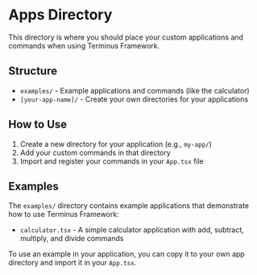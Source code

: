 # Apps Directory

This directory is where you should place your custom applications and commands when using Terminus Framework.

## Structure

- `examples/` - Example applications and commands (like the calculator)
- `[your-app-name]/` - Create your own directories for your applications

## How to Use

1. Create a new directory for your application (e.g., `my-app/`)
2. Add your custom commands in that directory
3. Import and register your commands in your `App.tsx` file

## Examples

The `examples/` directory contains example applications that demonstrate how to use Terminus Framework:

- `calculator.tsx` - A simple calculator application with add, subtract, multiply, and divide commands

To use an example in your application, you can copy it to your own app directory and import it in your `App.tsx`.

